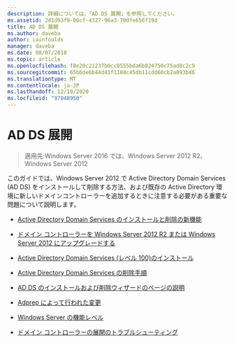 ```yaml
---
description: 詳細については、「AD DS 展開」を参照してください。
ms.assetid: 241d93f9-06cf-4327-96a3-70dfe656f19d
title: AD DS 展開
ms.author: daveba
author: iainfoulds
manager: daveba
ms.date: 08/07/2018
ms.topic: article
ms.openlocfilehash: f8e20c21237b0cc8555bda6b824750c75ad8c2c9
ms.sourcegitcommit: 65b6de6b44d41f1180c45db11cdd60cb2a093b46
ms.translationtype: MT
ms.contentlocale: ja-JP
ms.lasthandoff: 12/10/2020
ms.locfileid: "97048950"
---
```

# <a name="ad-ds-deployment"></a>AD DS 展開

>適用先:Windows Server 2016 では、Windows Server 2012 R2、Windows Server 2012

このガイドでは、Windows Server 2012 で Active Directory Domain Services (AD DS) をインストールして削除する方法、および既存の Active Directory 環境に新しいドメインコントローラーを追加するときに注意する必要がある重要な問題について説明します。

- [Active Directory Domain Services のインストールと削除の新機能](../../ad-ds/deploy/What-s-New-in-Active-Directory-Domain-Services-Installation-and-Removal.md)

- [ドメイン コントローラーを Windows Server 2012 R2 または Windows Server 2012 にアップグレードする](../../ad-ds/deploy/Upgrade-Domain-Controllers-to-Windows-Server-2012-R2-and-Windows-Server-2012.md)

- [Active Directory Domain Services &#40;レベル 100&#41;のインストール ](../../ad-ds/deploy/Install-Active-Directory-Domain-Services--Level-100-.md)

- [Active Directory Domain Services の削除手順](assetId:///99b97af0-aa7e-41ed-8c81-4eee6c03eb4c)

- [AD DS のインストールおよび削除ウィザードのページの説明](../../ad-ds/deploy/AD-DS-Installation-and-Removal-Wizard-Page-Descriptions.md)

- [Adprep によって行われた変更](../../ad-ds/deploy/adprep/Changes-Made-by-Adprep.md)

- [Windows Server の機能レベル](../../ad-ds/active-directory-functional-levels.md)

- [ドメイン コントローラーの展開のトラブルシューティング](../../ad-ds/deploy/Troubleshooting-Domain-Controller-Deployment.md)
